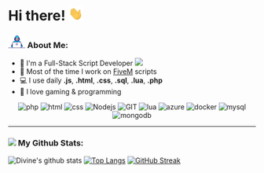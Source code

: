 # Hi there! <img src="https://github.com/Div1ne7/Div1ne7/blob/main/Assets/Hi.gif?raw=true" width="29px">

### <img src="https://github.com/Div1ne7/Div1ne7/blob/main/Assets/Developer.gif?raw=true" width="35px"> About Me:
- 🏦 I'm a Full-Stack Script Developer <img src="https://media.giphy.com/media/WUlplcMpOCEmTGBtBW/giphy.gif" width="30">
- 📝 Most of the time I work on [FiveM](https://fivem.net/) scripts
- 💻 I use daily **.js**, **.html**, **.css**,  **.sql**,  **.lua**, **.php**
- 🧡 I love gaming & programming

<p align="center">
      <img src="https://www.vectorlogo.zone/logos/php/php-icon.svg" alt="php" width="65" height="65"/> 
      <img src="https://www.vectorlogo.zone/logos/w3_html5/w3_html5-icon.svg" alt="html" width="55" height="55"/>
      <img src="https://www.vectorlogo.zone/logos/w3_css/w3_css-icon.svg" alt="css" width="55" height="55"/>
      <img src="https://www.vectorlogo.zone/logos/nodejs/nodejs-icon.svg" alt="Nodejs" width="55" height="55"/>
      <img src="https://www.vectorlogo.zone/logos/git-scm/git-scm-icon.svg" alt="GIT" width="55" height="55"/> 
      <img src="https://www.vectorlogo.zone/logos/lua/lua-icon.svg" alt="lua" width="55" height="55"/>
      <img src="https://www.vectorlogo.zone/logos/microsoft_azure/microsoft_azure-icon.svg" alt="azure" width="55" height="55"/>
      <img src="https://www.vectorlogo.zone/logos/docker/docker-official.svg" alt="docker" width="60" height="50"/>
      <img src="https://www.vectorlogo.zone/logos/mysql/mysql-icon.svg" alt="mysql" width="45" height="55"/>
      <img src="https://www.vectorlogo.zone/logos/mongodb/mongodb-icon.svg" alt="mongodb" width="45" height="55"/>
</p>

---
### <img src='https://media1.giphy.com/media/du3J3cXyzhj75IOgvA/giphy.gif?cid=ecf05e47x2g034i9pzwtzzsd3xgg2w9nr94t4tflbbgo3008&rid=giphy.gif' width='25px'> My Github Stats:
![Divine's github stats](https://github-readme-stats.vercel.app/api?username=Mr-Divine&show_icons=true&title_color=ffc857&icon_color=8ac926&text_color=daf7dc&bg_color=151515&hide=issues&count_private=true&include_all_commits=true)
[![Top Langs](https://github-readme-stats.vercel.app/api/top-langs/?username=Mr-Divine&layout=compact&text_color=daf7dc&bg_color=151515&hide=css,html,php)](https://github.com/anuraghazra/github-readme-stats)
[![GitHub Streak](https://github-readme-streak-stats.herokuapp.com/?user=Mr-Divine&theme=dark)](https://git.io/streak-stats)
